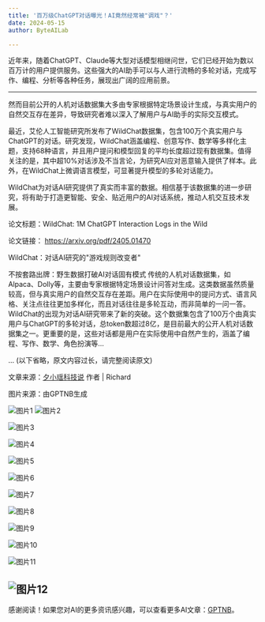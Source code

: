 ```yaml
---
title: '百万级ChatGPT对话曝光！AI竟然经常被"调戏"？'
date: 2024-05-15
author: ByteAILab

---
```


近年来，随着ChatGPT、Claude等大型对话模型相继问世，它们已经开始为数以百万计的用户提供服务。这些强大的AI助手可以与人进行流畅的多轮对话，完成写作、编程、分析等各种任务，展现出广阔的应用前景。

---
然而目前公开的人机对话数据集大多由专家根据特定场景设计生成，与真实用户的自然交互存在差异，导致研究者难以深入了解用户与AI助手的实际交互模式。

最近，艾伦人工智能研究所发布了WildChat数据集，包含100万个真实用户与ChatGPT的对话。研究发现，WildChat涵盖编程、创意写作、数学等多样化主题，支持68种语言，并且用户提问和模型回复的平均长度超过现有数据集。值得关注的是，其中超10%对话涉及不当言论，为研究AI应对恶意输入提供了样本。此外，在WildChat上微调语言模型，可显著提升模型的多轮对话能力。

WildChat为对话AI研究提供了真实而丰富的数据。相信基于该数据集的进一步研究，将有助于打造更智能、安全、贴近用户的AI对话系统，推动人机交互技术发展。

论文标题：WildChat: 1M ChatGPT Interaction Logs in the Wild

论文链接：
https://arxiv.org/pdf/2405.01470

WildChat：对话AI研究的"游戏规则改变者"

不按套路出牌：野生数据打破AI对话固有模式
传统的人机对话数据集，如Alpaca、Dolly等，主要由专家根据特定场景设计问答对生成。这类数据虽然质量较高，但与真实用户的自然交互存在差距。用户在实际使用中的提问方式、语言风格、关注点往往更加多样化，而且对话往往是多轮互动，而非简单的一问一答。
WildChat的出现为对话AI研究带来了新的突破。这个数据集包含了100万个由真实用户与ChatGPT的多轮对话，总token数超过8亿，是目前最大的公开人机对话数据集之一。更重要的是，这些对话都是用户在实际使用中自然产生的，涵盖了编程、写作、数学、角色扮演等...

... (以下省略，原文内容过长，请完整阅读原文)

文章来源：[夕小瑶科技说](https://mp.weixin.qq.com/s/srLx0nwIQHJbsrvfq5SdwA)
作者 | Richard

图片来源：由GPTNB生成

![图片1](http://www.jesonc.com/upload/3B33CB85B496C0CB6FBA4C2BD79320AD/1715583346352/FsR0lGB6NvEOFDMJHcSGBPrS4ZvB.png)
![图片2](http://www.jesonc.com/Fj6XiB95dnsb9oJPeXz2iiITJLX4)

![图片3](http://www.jesonc.com/Foai33KenwVq10rd0ObqyuI9Ekzu)

![图片4](http://www.jesonc.com/Fq5SyidnNAS292_pe7vXETcV4ENq)

![图片5](http://www.jesonc.com/Fqa7pU3lTKIomomu6qCqcG-JmC-S)

![图片6](http://www.jesonc.com/Fm105qc0xdPXMXfjnZVnVIcln_cf)

![图片7](http://www.jesonc.com/FkRy4ckHm5tkCYBLzHBmLALnJOjb)

![图片8](http://www.jesonc.com/FlcX2R-arK0WlJAMXMhDoXPdjT9u)

![图片9](http://www.jesonc.com/FqQX4q6Mo6QWLzMH5_DEJvpq9nB_)

![图片10](http://www.jesonc.com/FoiLNjEV7ZEzbNGUCeVeuwmen_81)

![图片11](http://www.jesonc.com/FkMWA5nfOgPQUZOnAv5PBnWiPfV0)

![图片12](http://www.jesonc.com/Fqzuf7Xs6_e83LWnaPkBz49BWIyC)
---
感谢阅读！如果您对AI的更多资讯感兴趣，可以查看更多AI文章：[GPTNB](https://gptnb.com)。